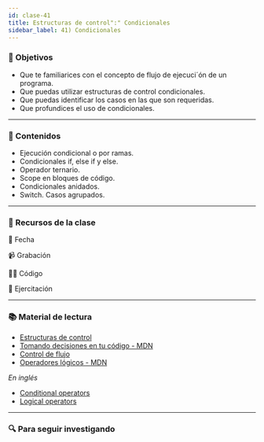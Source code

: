 ```yaml
---
id: clase-41
title: Estructuras de control":" Condicionales
sidebar_label: 41) Condicionales
---
```


### 🏁 Objetivos

- Que te familiarices con el concepto de flujo de ejecuci´ón de un programa.
- Que puedas utilizar estructuras de control condicionales.
- Que puedas identificar los casos en las que son requeridas.
- Que profundices el uso de condicionales.

---

### 📝 Contenidos

- Ejecución condicional o por ramas.
- Condicionales if, else if y else.
- Operador ternario.
- Scope en bloques de código.
- Condicionales anidados.
- Switch. Casos agrupados.

---

### 🚀 Recursos de la clase

📆 Fecha

📹 Grabación

👩‍💻 Código

💪 Ejercitación

---

### 📚 Material de lectura

- [Estructuras de control](https://frontend.adaitw.org/docs/js/js04)
- [Tomando decisiones en tu código - MDN](https://developer.mozilla.org/es/docs/Learn/JavaScript/Building_blocks/conditionals)
- [Control de flujo](https://developer.mozilla.org/es/docs/Web/JavaScript/Guide/Control_de_flujo_y_manejo_de_errores)
- [Operadores lógicos - MDN](https://developer.mozilla.org/es/docs/Web/JavaScript/Referencia/Operadores/Operadores_l%C3%B3gicos)

_En inglés_

- [Conditional operators](https://javascript.info/ifelse)
- [Logical operators](https://javascript.info/logical-operators)

---

### 🔍 Para seguir investigando

